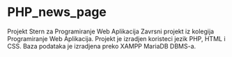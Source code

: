 # PHP_news_page
Projekt Stern za Programiranje Web Aplikacija
Zavrsni projekt iz kolegija Programiranje Web Aplikacija.
Projekt je izradjen koristeci jezik PHP, HTML i CSS. Baza podataka je izradjena preko XAMPP MariaDB DBMS-a.
